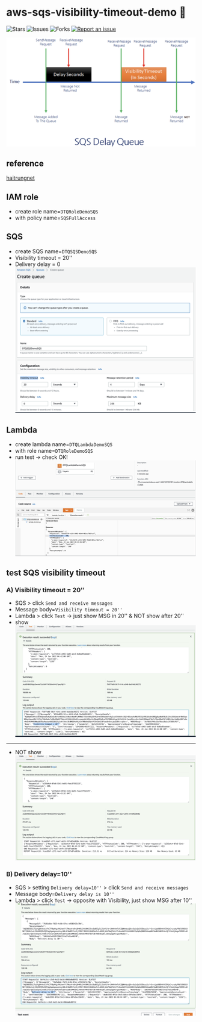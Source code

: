 # aws-sqs-visibility-timeout-demo 🐳

![Stars](https://img.shields.io/github/stars/tquangdo/aws-sqs-visibility-timeout-demo?color=f05340)
![Issues](https://img.shields.io/github/issues/tquangdo/aws-sqs-visibility-timeout-demo?color=f05340)
![Forks](https://img.shields.io/github/forks/tquangdo/aws-sqs-visibility-timeout-demo?color=f05340)
[![Report an issue](https://img.shields.io/badge/Support-Issues-green)](https://github.com/tquangdo/aws-sqs-visibility-timeout-demo/issues/new)

![overview](screenshots/overview.png)

## reference
[haitrungnet](https://haitrung.net/hieu-dung-ve-khai-niem-visibility-timeout-delay-queue-trong-amazon-sqs/)

## IAM role
- create role name=`DTQRoleDemoSQS`
- with policy name=`SQSFullAccess`

## SQS
- create SQS name=`DTQSQSDemoSQS`
- Visibility timeout = 20''
- Delivery delay = 0
![sqs](screenshots/sqs.png)

## Lambda
- create lambda name=`DTQLambdaDemoSQS`
- with role name=`DTQRoleDemoSQS`
- run test -> check OK!
![lambda](screenshots/lambda.png)

## test SQS visibility timeout
### A) Visibility timeout = 20''
- SQS > click `Send and receive messages`
- Message body=`Visibility timeout = 20''`
- Lambda > click `Test` → just show MSG in 20'' & NOT show after 20''
- show
![20show](screenshots/20show.png)
---
- NOT show
![20NOTshow](screenshots/20NOTshow.png)
### B) Delivery delay=10''
- SQS > setting `Delivery delay=10''` > click `Send and receive messages`
- Message body=`Delivery delay is 10''`
- Lambda > click `Test` → opposite with Visibility, just show MSG after 10''
![10show](screenshots/10show.png)
